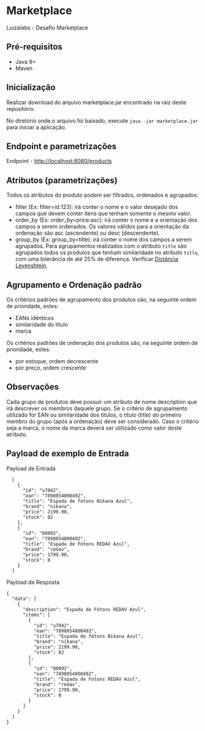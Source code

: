 # Marketplace
Luizalabs - Desafio Marketplace

## Pré-requisitos

 - Java 8+
 - Maven

## Inicialização
Realizar download do arquivo marketplace.jar encontrado na raiz deste repositório.

No diretório onde o arquivo foi baixado, execute `java -jar marketplace.jar` para iniciar a aplicação.

## Endpoint e parametrizações
Endpoint - [http://localhost:8080/products](http://localhost:8080/products)

## Atributos (parametrizações)
Todos os atributos do produto podem ser filtrados, ordenados e agrupados:
 - filter (Ex: filter=id:123): irá conter o nome e o valor desejado dos campos que devem conter itens que tenham somente o mesmo valor.
- order_by (Ex: order_by=price:asc): irá conter o nome e a orientação dos campos a serem ordenados. Os valores válidos para a orientação da ordenação são asc (ascendente) ou desc (descendente).
- group_by (Ex: group_by=title): irá conter o nome dos campos a serem agrupados. Para agrupamentos realizados com o atributo `title` são agrupados todos os produtos que tenham similaridade no atributo `title`, com uma tolerância de até 25% de diferença. Verificar [Distância Levenshtein](https://pt.wikipedia.org/wiki/Dist%C3%A2ncia_Levenshtein).

## Agrupamento e Ordenação padrão
Os critérios padrões de agrupamento dos produtos são, na seguinte ordem de prioridade, estes:
 - EANs idênticos
 - similaridade do título
 - marca
 
Os critérios padrões de ordenação dos produtos são, na seguinte ordem de prioridade, estes:
 - por estoque, ordem decrescente
 - por preço, ordem crescente

## Observações
Cada grupo de produtos deve possuir um atributo de nome description que irá descrever os membros daquele grupo. Se o critério de agrupamento utilizado for EAN ou similaridade dos títulos, o título (title) do primeiro membro do grupo (após a ordenação)
deve ser considerado. Caso o critério seja a marca, o nome da marca deverá ser utilizado como valor deste atributo.

## Payload de exemplo de Entrada
Payload de Entrada
```
  [
    {
      "id": "u7042",
      "ean": "7898054800492",
      "title": "Espada de fótons Nikana Azul",
      "brand": "nikana",
      "price": 2199.90,
      "stock": 82
    },
    {
      "id": "80092",
      "ean": "7898054800492",
      "title": "Espada de Fótons REDAV Azul",
      "brand": "redav",
      "price": 1799.90,
      "stock": 0
    }
  ]
```
Payload de Resposta
```
{
  "data": [
    {
      "description": "Espada de Fótons REDAV Azul",
      "items": [
        {
          "id": "u7042",
          "ean": "7898054800492",
          "title": "Espada de fótons Nikana Azul",
          "brand": "nikana",
          "price": 2199.90,
          "stock": 82
        },
        {
          "id": "80092",
          "ean": "7898054800492",
          "title": "Espada de Fótons REDAV Azul",
          "brand": "redav",
          "price": 1799.90,
          "stock": 0
        }
      ]
    }
  ]
}
```
